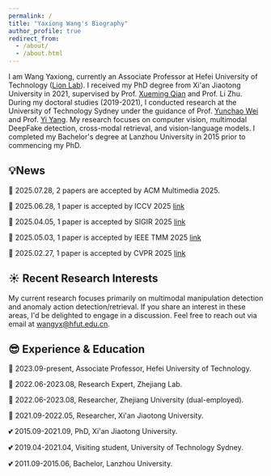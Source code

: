 ```yaml
---
permalink: /
title: "Yaxiong Wang's Biography"
author_profile: true
redirect_from: 
  - /about/
  - /about.html
---
```


I am Wang Yaxiong, currently an Associate Professor at Hefei University of Technology ([Lion Lab](https://lion-hfut.github.io/cn-cn/)). I received my PhD degree from Xi'an Jiaotong University in 2021, supervised by Prof. [Xueming Qian](https://scholar.google.com/citations?user=skQCiQQAAAAJ&hl=en) and Prof. Li Zhu. During my doctoral studies (2019-2021), I conducted research at the University of Technology Sydney under the guidance of Prof. [Yunchao Wei](https://scholar.google.com.sg/citations?user=qL9Csv0AAAAJ&hl=en) and Prof. [Yi Yang](https://scholar.google.com/citations?user=RMSuNFwAAAAJ&hl=en). My research focuses on computer vision, multimodal DeepFake detection, cross-modal retrieval, and vision-language models. I completed my Bachelor's degree at Lanzhou University in 2015 prior to commencing my PhD.




## 💡News
:tada: 2025.07.28, 2 papers are accepted by ACM Multimedia 2025.

:tada: 2025.06.28, 1 paper is accepted by ICCV 2025 [link](https://arxiv.org/pdf/2411.17776)

:tada: 2025.04.05, 1 paper is accepted by SIGIR 2025 [link](https://arxiv.org/pdf/2410.17810)

:tada: 2025.05.03,  1 paper is accepted by IEEE TMM 2025 [link](https://arxiv.org/abs/2504.05316)

:tada: 2025.02.27, 1 paper is accepted by CVPR 2025 [link](https://openaccess.thecvf.com/content/CVPR2025/html/Zhang_ASAP_Advancing_Semantic_Alignment_Promotes_Multi-Modal_Manipulation_Detecting_and_Grounding_CVPR_2025_paper.html)


## :sunny: Recent Research Interests
My current research focuses primarily on multimodal manipulation detection and anomaly action detection/retrieval. If you share an interest in these areas, I'd be delighted to engage in a discussion. Feel free to reach out via email at wangyx@hfut.edu.cn.

## :sunglasses: Experience & Education
:construction_worker: 2023.09-present, Associate Professor, Hefei University of Technology.

:construction_worker: 2022.06-2023.08, Research Expert, Zhejiang Lab.

:construction_worker: 2022.06-2023.08, Researcher, Zhejiang University (dual-employed).

:construction_worker: 2021.09-2022.05, Researcher, Xi'an Jiaotong University.

:two_hearts: 2015.09-2021.09, PhD, Xi'an Jiaotong University.

:two_hearts: 2019.04-2021.04, Visiting student, University of Technology Sydney.

:two_hearts: 2011.09-2015.06, Bachelor, Lanzhou University.

